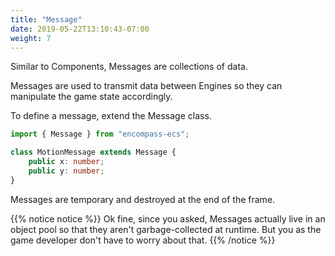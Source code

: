 ```yaml
---
title: "Message"
date: 2019-05-22T13:10:43-07:00
weight: 7
---
```


Similar to Components, Messages are collections of data.

Messages are used to transmit data between Engines so they can manipulate the game state accordingly.

To define a message, extend the Message class.

```ts
import { Message } from "encompass-ecs";

class MotionMessage extends Message {
    public x: number;
    public y: number;
}
```

Messages are temporary and destroyed at the end of the frame.

{{% notice notice %}}
Ok fine, since you asked, Messages actually live in an object pool so that they aren't garbage-collected at runtime. But you as the game developer don't have to worry about that.
{{% /notice %}}
